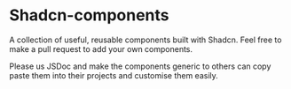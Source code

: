 # Shadcn-components
A collection of useful, reusable components built with Shadcn. Feel free to make a pull request to add your own components. 

Please us JSDoc and make the components generic to others can copy paste them into their projects and customise them easily.
